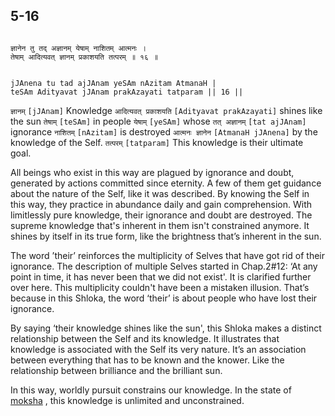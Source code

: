 ## 5-16


```shloka-sa

ज्ञानेन तु तद् अज्ञानम् येषाम् नाशितम् आत्मनः ।
तेषाम् आदित्यवत् ज्ञानम् प्रकाशयति तत्परम् ॥ १६ ॥

```
```shloka-sa-hk

jJAnena tu tad ajJAnam yeSAm nAzitam AtmanaH |
teSAm Adityavat jJAnam prakAzayati tatparam || 16 ||

```
`ज्ञानम्` `[jJAnam]` Knowledge `आदित्यवत् प्रकाशयति` `[Adityavat prakAzayati]` shines like the sun `तेषाम्` `[teSAm]` in people `येषाम्` `[yeSAm]` whose `तत् अज्ञानम्` `[tat ajJAnam]` ignorance `नाशितम्` `[nAzitam]` is destroyed `आत्मनः ज्ञानेन` `[AtmanaH jJAnena]` by the knowledge of the Self. `तत्परम्` `[tatparam]` This knowledge is their ultimate goal.

All beings who exist in this way are plagued by ignorance and doubt, generated by actions committed since eternity. A few of them get guidance about the nature of the Self, like it was described. By knowing the Self in this way, they practice in abundance daily and gain comprehension. With limitlessly pure knowledge, their ignorance and doubt are destroyed. The supreme knowledge that's inherent in them isn't constrained anymore. It shines by itself in its true form, like the brightness that’s inherent in the sun.

The word ’their’ reinforces the multiplicity of Selves that have got rid of their ignorance. The description of multiple Selves started in Chap.2#12: ‘At any point in time, it has never been that we did not exist'. It is clarified further over here. This multiplicity couldn't have been a mistaken illusion. That’s because in this Shloka, the word ‘their’ is about people who have lost their ignorance.

By saying ‘their knowledge shines like the sun', this Shloka makes a distinct relationship between the Self and its knowledge. It illustrates that knowledge is associated with the Self its very nature. It’s an association between everything that has to be known and the knower. Like the relationship between brilliance and the brilliant sun. 

In this way, worldly pursuit constrains our knowledge. In the state of 
[moksha](Back-to-Basics.md#Moksha)
, this knowledge is unlimited and unconstrained.


